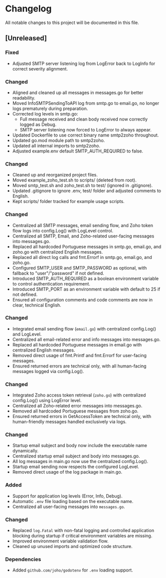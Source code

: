 # Changelog

All notable changes to this project will be documented in this file.

## [Unreleased]
### Fixed
- Adjusted SMTP server listening log from LogError back to LogInfo for correct severity alignment.

### Changed
- Aligned and cleaned up all messages in messages.go for better readability.
- Moved InfoSMTPSendingToAPI log from smtp.go to email.go, no longer logs prematurely during preparation.
- Corrected log levels in smtp.go:
  - Full message received and clean body received now correctly logged as Debug.
  - SMTP server listening now forced to LogError to always appear.
- Updated Dockerfile to use correct binary name smtp2zoho throughout.
- Updated go.mod module path to smtp2zoho.
- Updated all internal imports to smtp2zoho.
- Adjusted example.env default SMTP_AUTH_REQUIRED to false.

### Changed
- Cleaned up and reorganized project files.
- Moved example_zoho_test.sh to scripts/ (deleted from root).
- Moved smtp_test.sh and zoho_test.sh to test/ (ignored in .gitignore).
- Updated .gitignore to ignore .env, test/ folder and adjusted comments to English.
- Kept scripts/ folder tracked for example usage scripts.

### Changed
- Centralized all SMTP messages, email sending flow, and Zoho token flow logs into config.Log() with LogLevel control.
- Centralized all SMTP, Email, and Zoho-related user-facing messages into messages.go.
- Replaced all hardcoded Portuguese messages in smtp.go, email.go, and zoho.go with centralized English messages.
- Replaced all direct log calls and fmt.Errorf in smtp.go, email.go, and zoho.go.
- Configured SMTP_USER and SMTP_PASSWORD as optional, with fallback to "user"/"password" if not defined.
- Introduced SMTP_AUTH_REQUIRED as a boolean environment variable to control authentication requirement.
- Introduced SMTP_PORT as an environment variable with default to 25 if not defined.
- Ensured all configuration comments and code comments are now in clear, technical English.

### Changed
- Integrated email sending flow (`email.go`) with centralized config.Log() and LogLevel.
- Centralized all email-related error and info messages into messages.go.
- Replaced all hardcoded Portuguese messages in email.go with centralized English messages.
- Removed direct usage of fmt.Printf and fmt.Errorf for user-facing messages.
- Ensured returned errors are technical only, with all human-facing messages logged via config.Log().

### Changed
- Integrated Zoho access token retrieval (`zoho.go`) with centralized config.Log() using LogError level.
- Centralized all Zoho-related error messages into messages.go.
- Removed all hardcoded Portuguese messages from zoho.go.
- Ensured returned errors in GetAccessToken are technical only, with human-friendly messages handled exclusively via logs.

### Changed
- Startup email subject and body now include the executable name dynamically.
- Centralized startup email subject and body into messages.go.
- All log messages in main.go now use the centralized config.Log().
- Startup email sending now respects the configured LogLevel.
- Removed direct usage of the log package in main.go.

### Added
- Support for application log levels (Error, Info, Debug).
- Automatic `.env` file loading based on the executable name.
- Centralized all user-facing messages into `messages.go`.

### Changed
- Replaced `log.Fatal` with non-fatal logging and controlled application blocking during startup if critical environment variables are missing.
- Improved environment variable validation flow.
- Cleaned up unused imports and optimized code structure.

### Dependencies
- Added `github.com/joho/godotenv` for `.env` loading support.
